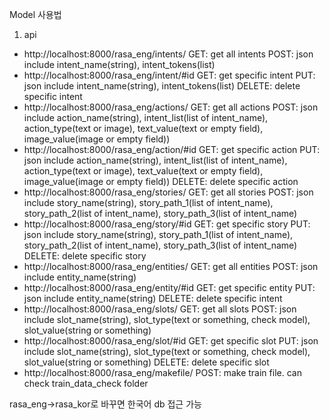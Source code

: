 Model 사용법
1. api
* http://localhost:8000/rasa_eng/intents/
GET: get all intents
POST: json include intent_name(string), intent_tokens(list)
* http://localhost:8000/rasa_eng/intent/#id
GET: get specific intent
PUT: json include intent_name(string), intent_tokens(list)
DELETE: delete specific intent 
* http://localhost:8000/rasa_eng/actions/
GET: get all actions
POST: json include action_name(string), intent_list(list of intent_name), action_type(text or image), text_value(text or empty field), image_value(image or empty field))
* http://localhost:8000/rasa_eng/action/#id
GET: get specific action
PUT: json include action_name(string), intent_list(list of intent_name), action_type(text or image), text_value(text or empty field), image_value(image or empty field))
DELETE: delete specific action 
* http://localhost:8000/rasa_eng/stories/
GET: get all stories
POST: json include story_name(string), story_path_1(list of intent_name), story_path_2(list of intent_name), story_path_3(list of intent_name)
* http://localhost:8000/rasa_eng/story/#id
GET: get specific story
PUT: json include story_name(string), story_path_1(list of intent_name), story_path_2(list of intent_name), story_path_3(list of intent_name)
DELETE: delete specific story 
* http://localhost:8000/rasa_eng/entities/
GET: get all entities
POST: json include entity_name(string)
* http://localhost:8000/rasa_eng/entity/#id
GET: get specific entity
PUT: json include entity_name(string)
DELETE: delete specific intent 
* http://localhost:8000/rasa_eng/slots/
GET: get all slots
POST: json include slot_name(string), slot_type(text or something, check model), slot_value(string or something)
* http://localhost:8000/rasa_eng/slot/#id
GET: get specific slot
PUT: json include slot_name(string), slot_type(text or something, check model), slot_value(string or something)
DELETE: delete specific slot 
* http://localhost:8000/rasa_eng/makefile/
POST: make train file. can check train_data_check folder

rasa_eng->rasa_kor로 바꾸면 한국어 db 접근 가능
